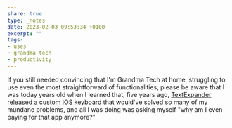 ```yaml
---
share: true
type: _notes
date: 2023-02-03 09:53:34 +0100
excerpt: ""
tags:
- uses
- grandma tech
- productivity
---
```

If you still needed convincing that I'm Grandma Tech at home, struggling to use even the most straightforward of functionalities, please be aware that I was today years old when I learned that, five years ago, [TextExpander released a custom iOS keyboard](https://textexpander.com/blog/textexpander-tip-try-our-ios-keyboard-and-one-tap-text-snippet-keys) that would've solved so many of my mundane problems, and all I was doing was asking myself "why am I even paying for that app anymore?"  